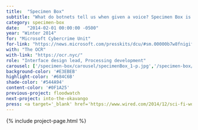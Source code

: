```yaml
---
title:  "Specimen Box"
subtitle: "What do botnets tell us when given a voice? Specimen Box is a research tool that lets us explore the personality of those malware networks."
category: specimen-box
date:   "2014-02-01 00:00:00 -0500"
year: "Winter 2014"
for: "Microsoft Cybercrime Unit"
for-link: "https://news.microsoft.com/presskits/dcu/#sm.00000b7w8fnigif79rsp9bqb4m5p1"
with: "The OCR"
with-link: "https://ocr.nyc/"
role: "Interface design lead, Processing development"
carousel: ['/specimen-box/carousel/specimenBox_1-p.jpg','/specimen-box/carousel/specimenBox_2-p.jpg','/specimen-box/carousel/specimenBox_3-p.jpg','/specimen-box/carousel/specimenBox_4-p.jpg','/specimen-box/carousel/specimenBox_5-p.jpg','/specimen-box/carousel/specimenBox_6-p.jpg','/specimen-box/carousel/specimenBox_7-p.jpg']
background-color: '#E3EBEB'
highlight-color: '#684C6B'
shade-color: '#544A94'
content-color: '#0F1A25'
previous-project: floodwatch
next-project: into-the-okavango
press: <a target='_blank' href='https://www.wired.com/2014/12/sci-fi-worthy-interface-tracking-criminal-botnets/'>Wired</a>
---
```


{% include project-page.html %}